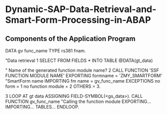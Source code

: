 # Dynamic-SAP-Data-Retrieval-and-Smart-Form-Processing-in-ABAP

## Components of the Application Program
DATA gv func_name TYPE rs381 fnam.

"Data retrieval
1 SELECT FROM <table> FIELDS * INTO TABLE @DATA(gt_data)

" Name of the generated function module name?
2 CALL FUNCTION 'SSF FUNCTION MODULE NAME'
EXPORTING formname = 'ZMY_SMARTFORM' "SmartForm name
IMPORTING fm name = gv_func_name
EXCEPTIONS no form = 1
no function module = 2
OTHERS = 3.

3 LOOP AT gt data ASSIGNING FIELD-SYMBOL(<gs_data>).
  CALL FUNCTION gv_func_name "Calling the function module
    EXPORTING...
    IMPORTING...
    TABLES...
  ENDLOOP.
